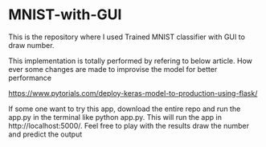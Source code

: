 # MNIST-with-GUI
This is the repository where I used Trained MNIST classifier with GUI to draw number.

This implementation is totally performed by refering to below article. How ever some changes are made to improvise the model for better performance

https://www.pytorials.com/deploy-keras-model-to-production-using-flask/


If some one want to try this app, download the entire repo and run the app.py in the terminal like python app.py. This will run the app in http://localhost:5000/. Feel free to play with the results draw the number and predict the output
